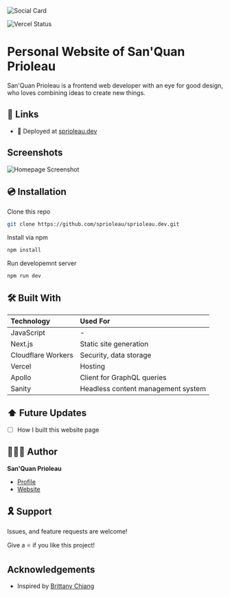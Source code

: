 ![Social Card][social-card-url]

![Vercel Status](https://img.shields.io/github/deployments/sprioleau/sprioleau.dev/production?label=vercel&logo=vercel&style=for-the-badge)

# Personal Website of San'Quan Prioleau

San'Quan Prioleau is a frontend web developer with an eye for good design, who loves combining ideas to create new things.

## 🔗 Links

- 🚀 Deployed at [sprioleau.dev][deployed-url]

## Screenshots

![Homepage Screenshot][homepage-screenshot-url]

## 💿 Installation

Clone this repo

```bash
git clone https://github.com/sprioleau/sprioleau.dev.git
```

Install via npm

```bash
npm install
```

Run developemnt server

```bash
npm run dev
```

## 🛠 Built With

| Technology            | Used For                           |
| :-------------------- | :--------------------------------  |
| JavaScript            | -                                  |
| Next.js               | Static site generation             |
| Cloudflare Workers    | Security, data storage             |
| Vercel                | Hosting                            |
| Apollo                | Client for GraphQL queries         |
| Sanity                | Headless content management system |

## ⬆️ Future Updates

- [ ] How I built this website page

## 👨🏾‍💻 Author

**San'Quan Prioleau**

- [Profile][github-url]
- [Website][website]

## 🎗 Support

Issues, and feature requests are welcome!

Give a ⭐️ if you like this project!

## Acknowledgements

- Inspired by [Brittany Chiang](https://github.com/bchiang7/v4)

<!-- Author Details -->
[github-url]: https://github.com/spriolau "San'Quan Prioleau on Github"
[website]: https://sprioleau.dev "San'Quan Prioleau's personal website"
[headshot_url]: https://avatars.githubusercontent.com/u/49278940?v=4 "San'Quan Prioleau headshot"

<!-- Project Details -->
[deployed-url]: https://sprioleau.dev
[social-card-url]: https://sprioleau.dev/images/sprioleau-social-card.png "Social Card"
[homepage-screenshot-url]: https://sprioleau.dev/images/homepage.png "Homepage Screenshot"
